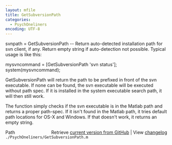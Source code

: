 ```yaml
---
layout: mfile
title: GetSubversionPath
categories:
  - PsychOneliners
encoding: UTF-8
---
```


svnpath = GetSubversionPath -- Return auto-detected installation path
for svn client, if any. Return empty string if auto-detection not
possible. Typical usage is like this:

mysvncommand = \[GetSubversionPath 'svn status'\]; system\(mysvncommand\);

GetSubversionPath will return the path to be prefixed in front of the svn
executable. If none can be found, the svn executable will be executed
without path spec. If it is installed in the system executable search
path, it will then still work.

The function simply checks if the svn executable is in the Matlab path
and returns a proper path-spec. If it isn't found in the Matlab path, it
tries default path locations for OS-X and Windows. If that doesn't work,
it returns an empty string.


<div class="code_header" style="text-align:right;">
  <span style="float:left;">Path&nbsp;&nbsp;</span> <span class="counter">Retrieve <a href=
  "https://raw.github.com/Psychtoolbox-3/Psychtoolbox-3/beta/./PsychOneliners/GetSubversionPath.m">current version from GitHub</a> | View <a href=
  "https://github.com/Psychtoolbox-3/Psychtoolbox-3/commits/beta/./PsychOneliners/GetSubversionPath.m">changelog</a></span>
</div>
<div class="code">
  <code>./PsychOneliners/GetSubversionPath.m</code>
</div>
